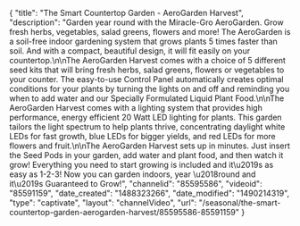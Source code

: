 {
    "title": "The Smart Countertop Garden - AeroGarden Harvest",
    "description": "Garden year round with the Miracle-Gro AeroGarden.  Grow fresh herbs, vegetables, salad greens, flowers and more!  The AeroGarden is a soil-free indoor gardening system that grows plants 5 times faster than soil.  And with a compact, beautiful design, it will fit easily on your countertop.\n\nThe AeroGarden Harvest comes with a choice of 5 different seed kits that will bring fresh herbs, salad greens, flowers or vegetables to your counter.  The easy-to-use Control Panel automatically creates optimal conditions for your plants by turning the lights on and off and reminding you when to add water and our Specially Formulated Liquid Plant Food.\n\nThe AeroGarden Harvest comes with a lighting system that provides high performance, energy efficient 20 Watt LED lighting for plants. This garden tailors the light spectrum to help plants thrive, concentrating daylight white LEDs for fast growth, blue LEDs for bigger yields, and red LEDs for more flowers and fruit.\n\nThe AeroGarden Harvest sets up in minutes. Just insert the Seed Pods in your garden, add water and plant food, and then watch it grow!  Everything you need to start growing is included and it\u2019s as easy as 1-2-3! Now you can garden indoors, year \u2018round and it\u2019s Guaranteed to Grow!",
    "channelid": "85595586",
    "videoid": "85591159",
    "date_created": "1488323266",
    "date_modified": "1490214319",
    "type": "captivate",
    "layout": "channelVideo",
    "url": "\/seasonal\/the-smart-countertop-garden-aerogarden-harvest\/85595586-85591159"
}